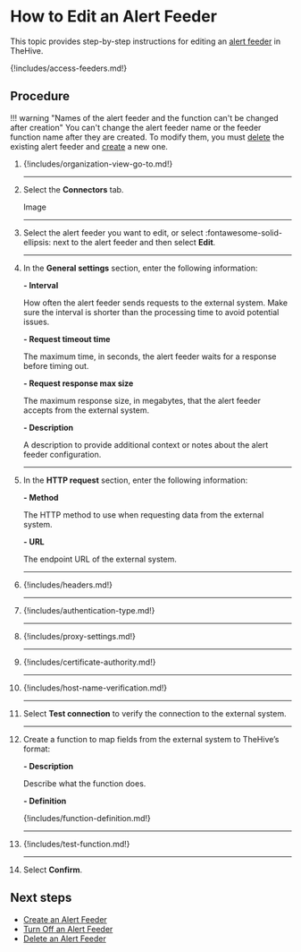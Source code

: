 # How to Edit an Alert Feeder

This topic provides step-by-step instructions for editing an [alert feeder](about-feeders.md) in TheHive.

{!includes/access-feeders.md!}

## Procedure

!!! warning "Names of the alert feeder and the function can't be changed after creation"
    You can't change the alert feeder name or the feeder function name after they are created. To modify them, you must [delete](delete-a-feeder.md) the existing alert feeder and [create](create-a-feeder.md) a new one.

1. {!includes/organization-view-go-to.md!}

    ---

2. Select the **Connectors** tab.

    Image

    ---

3. Select the alert feeder you want to edit, or select :fontawesome-solid-ellipsis: next to the alert feeder and then select **Edit**.

    ---

4. In the **General settings** section, enter the following information:

    **- Interval**

    How often the alert feeder sends requests to the external system. Make sure the interval is shorter than the processing time to avoid potential issues.

    **- Request timeout time**

    The maximum time, in seconds, the alert feeder waits for a response before timing out.

    **- Request response max size**

    The maximum response size, in megabytes, that the alert feeder accepts from the external system.

    **- Description**

    A description to provide additional context or notes about the alert feeder configuration.

    ---

5. In the **HTTP request** section, enter the following information:

    **- Method**

    The HTTP method to use when requesting data from the external system.

    **- URL**

    The endpoint URL of the external system.

    ---

6. {!includes/headers.md!}

    ---

7. {!includes/authentication-type.md!}

    ---

8. {!includes/proxy-settings.md!}

    ---

9. {!includes/certificate-authority.md!}

    ---

10. {!includes/host-name-verification.md!}

    ---

11. Select **Test connection** to verify the connection to the external system.

    ---

12. Create a function to map fields from the external system to TheHive’s format:

    **- Description**

    Describe what the function does.

    **- Definition**

    {!includes/function-definition.md!}

    ---

13. {!includes/test-function.md!}

    ---

14. Select **Confirm**.

## Next steps

* [Create an Alert Feeder](create-a-feeder.md)
* [Turn Off an Alert Feeder](turn-off-a-feeder.md)
* [Delete an Alert Feeder](delete-a-feeder.md)